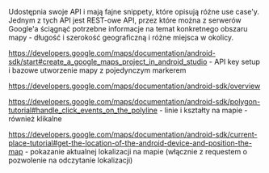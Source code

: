 Udostępnia swoje API i mają fajne snippety, które opisują różne use case'y.
Jednym z tych API jest REST-owe API, przez które można z serwerów Google'a ściągnąć potrzebne informacje na temat konkretnego obszaru mapy - długość i szerokość geograficzną i różne miejsca w okolicy.


https://developers.google.com/maps/documentation/android-sdk/start#create_a_google_maps_project_in_android_studio - API key setup i bazowe utworzenie mapy z pojedynczym markerem

https://developers.google.com/maps/documentation/android-sdk/overview

https://developers.google.com/maps/documentation/android-sdk/polygon-tutorial#handle_click_events_on_the_polyline - linie i kształty na mapie - również klikalne

https://developers.google.com/maps/documentation/android-sdk/current-place-tutorial#get-the-location-of-the-android-device-and-position-the-map - pokazanie aktualnej lokalizacji na mapie (włącznie z requestem o pozwolenie na odczytanie lokalizacji)

